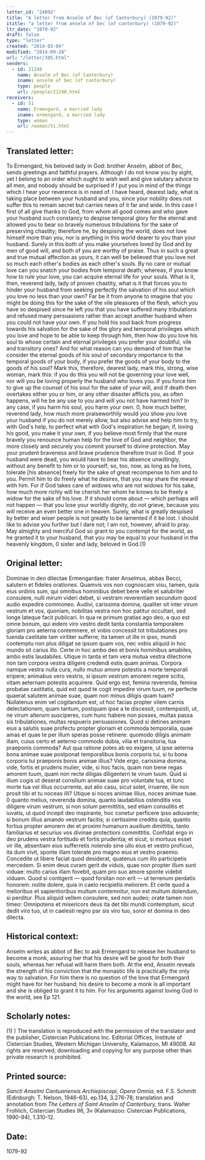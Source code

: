 ```yaml
---
letter_id: "24092"
title: "A letter from Anselm of Bec (of Canterbury) (1079-92)"
ititle: "a letter from anselm of bec (of canterbury) (1079-92)"
ltr_date: "1079-92"
draft: false
type: "letter"
created: "2014-03-04"
modified: "2014-09-28"
url: "/letter/385.html"
senders:
  - id: 21248
    name: Anselm of Bec (of Canterbury)
    iname: anselm of bec (of canterbury)
    type: people
    url: /people/21248.html
receivers:
  - id: 51
    name: Ermengard, a married lady
    iname: ermengard, a married lady
    type: woman
    url: /woman/51.html
---
```

<h2> Translated letter:</h2>To Ermengard, his beloved lady in God: brother Anselm, abbot of Bec, sends greetings and faithful prayers.
Although I do not know you by sight, yet I belong to an order which ought to wish well and give salutary advice to all men, and nobody should be surprised if I put you in mind of the things which I hear your reverence is in need of.
I have heard, dearest lady, what is taking place between your husband and you, since your nobility does not suffer this to remain secret but carries news of it far and wide. In this case I first of all give thanks to God, from whom all good comes and who gave your husband such constancy to despise temporal glory for the eternal and allowed you to bear so bravely numerous tribulations for the sake of preserving chastity; therefore he, by despising the world, does not love himself more than you, nor is anything in this world dearer to you than your husband. Surely in this both of you make yourselves loved by God and by men of good will, and both of you are worthy of praise. Thus in such a great and true mutual affection as yours, it can well be believed that you love not so much each other's bodies as each other's souls. By no care or mutual love can you snatch your bodies from temporal death; whereas, if you know how to rule your love, you can acquire eternal life for your souls.
What is it, then, reverend lady, lady of proven chastity, what is it that forces you to hinder your husband from seeking perfectly the salvation of his soul which you love no less than your own? Far be it from anyone to imagine that you might be doing this for the sake of the vile pleasures of the flesh, which you have so despised since he left you that you have suffered many tribulations and refused many persuasions rather than accept another husband when you could not have your own. If you hold his soul back from progress towards his salvation for the sake of the glory and temporal privileges which you love and hope to be able to keep through him, then how do you love his soul to whose certain and eternal privileges you prefer your doubtful, vile and transitory ones? And for what reason can you demand of him that he consider the eternal goods of his soul of secondary importance to the temporal goods of your body, if you prefer the goods of your body to the goods of his soul? Mark this, therefore, dearest lady, mark this, strong, wise woman, mark this: if you do this you will not be governing your love well, nor will you be loving properly the husband who loves you. If you force him to give up the counsel of his soul for the sake of your will, and if death then overtakes either you or him, or any other disaster afflicts you, as often happens, will he be any use to you and will you not have harmed him? In any case, if you harm his soul, you harm your own.
0, how much better, reverend lady, how much more praiseworthily would you show you love your husband if you do not merely allow, but also advise and help him to try, with God's help, to perfect what with God's inspiration he began; if, loving his good, you make it your own, if you believe most firmly that the more bravely you renounce human help for the love of God and neighbor, the more closely and securely you commit yourself to divine protection. May your prudent braveness and brave prudence therefore trust in God. If your husband were dead, you would have to bear his absence unwillingly, without any benefit to him or to yourself; so, too, now, as long as he lives, tolerate [his absence] freely for the sake of great recompense to him and to you. Permit him to do freely what he desires, that you may share the reward with him. For if God takes care of widows who are not widows for his sake, how much more richly will he cherish her whom he knows to be freely a widow for the sake of his love. If it should come about — which perhaps will not happen — that you lose your worldly dignity, do not grieve, because you will receive an even better one in heaven. Surely, what is greatly despised by better and wiser people is not greatly to be lamented if it be lost.
I should like to advise you further but I dare not; I am not, however, afraid to pray. May almighty and merciful God so grant to you contempt for the world, as he granted it to your husband, that you may be equal to your husband in the heavenly kingdom, 0 sister and lady, beloved in God.(1)
<h2 class="mt-4"> Original letter:</h2>Dominae in deo dilectae Ermengardae: frater Anselmus, abbas Becci, salutern et fideles orationes.
Quamvis vos non cognoscam visu, tamen, quia eius ordinis sum, qui omnibus hominibus debet bene velle et salubriter consulere, nulli mirum videri debet, si vestram reverentiam secundum quod audio expedire commoneo.
Audivi, carissima domina, qualiter sit inter virum vestrum et vos, quoniam, nobilitas vestra non hoc patitur occultari, sed longe lateque facit publicari. In qua re primum gratias ago deo, a quo est omne bonum, qui eidem viro vestro dedit tanta constantia temporalem gloriam pro aeterna contemnere, et vobis concessit tot tribulationes pro tuenda castitate tam viriliter sufferre; ita tamen ut ille in ipso, mundi contemptu non plus diligat se ipsum quam vos, nec vobis aliquid in hoc mundo sit carius illo. Certe in hoc ambo deo et bonis hominibus amabiles, ambo estis laudabiles. Utique in tanta et tam vera mutua vestra dilectione non tam corpora vestra diligere credendi estis quam animas. Corpora namque vestra nulla cura, nullo mutuo amore potestis a morte temporali eripere; animabus vero vestris, si ipsum vestrum amorem regere scitis, vitam aeternam potestis acquirere.
Quid ergo est, femina reverenda, femina probatae castitatis, quid est quod te cogit impedire virum tuum, ne perfecte quaerat salutem animae suae, quam non minus diligis quam tuam? Nullatenus enim vel cogitandum est, ut hoc facias propter vilem carnis delectationem, quam tantum, postquam ipse a te discessit, contempsisti, ut, ne virum alterurn susciperes, cum hunc habere non posses, multas passa sis tribulationes, multas respueris persuasiones. Quod si detines animam eius a salutis suae profectu propter gloriam et commoda temporalia, quae amas et quae te per illum speras posse retinere: quomodo diligis animam illam, cuius certo et aeterno commodo dubia, vilia et transitoria, tua praeponis commoda? Aut qua ratione potes ab eo exigere, ut ipse aeterna bona animae suae postponat temporalibus bonis corporis tui, si tu bona corporis tui praeponis bonis animae illius? Vide ergo, carissima domina, vide, fortis et prudens mulier, vide, si hoc facis, quam non bene regas amorem tuum, quam non recte diligas diligentern te virum tuum. Quid si illum cogis ut deserat consilium animae suae pro voluntate tua, et tunc morte tua vel illius occurrente, aut alio casu, sicut solet, irruente, ille non prosit tibi et tu noceas illi? Utique si noces animae illius, noces animae tuae.
0 quanto melius, reverenda domina, quanto laudabilius ostenditis vos diligere virum vestrum, si non solum permittitis, sed etiam consulitis et iuvatis, ut quod incepit deo inspirante, hoc conetur perficere ipso adiuvante; si bonum illius amando vestrum facitis; si certissime creditis quia, quanto fortius propter amorern dei et proximi humanurn auxilium dimittitis, tanto familiarius et securius vos divinae protectioni committitis. Confidat ergo in deo prudens vestra fortitudo et fortis prudentia; et sicut, si mortuus esset vir ille, absentiam eius sufferretis nolendo sine ullo eius et vestro proficuo, ita dum vivit, sponte illam tolerate pro magno eius et vestro praemio.  Concedite ut libere faciat quod desiderat, quatenus cum illo participetis mercedem. Si enim deus curam gerit de viduis, quae non propter illum sunt viduae: multo carius illam fovebit, quam pro suo amore sponte videbit viduam. Quod si contigerit — quod forsitan non erit — ut terrenum perdatis honorem: nolite dolere, quia in caelo recipietis meliorem. Et certe quod a melioribus et sapientioribus multum contemnitur, non est multum dolendum, si perditur.
Plus aliquid vellem consulere, sed non audeo; orate tamen non timeo:
Omnipotens et misericors deus ita det tibi mundi contemptum, sicut dedit
viro tuo, ut in caelesti regno par sis viro tuo, soror et domina in deo dilecta.
<h2 class="mt-4"> Historical context:</h2>Anselm writes as abbot of Bec to ask Ermengard to release her husband to become a monk, assuring her that his desire will be good for both their souls, whereas her refusal will harm them both.  At the end, Anselm reveals the strength of his conviction that the monastic Iife is practically the only way to salvation. For him there is no question of the love that Ermengard might have for her husband; his desire to become a monk is all important and she is obliged to grant it to him. For his arguments against loving God in the world, see Ep 121.
<h2 class="mt-4"> Scholarly notes:</h2><p>(1) ) The translation is reproduced with the permission of the translator and the publisher, Cistercian Publications Inc. Editorial Offices, Institute of Cistercian Studies, Western Michigan University, Kalamazoo, MI 49008. All rights are reserved; downloading and copying for any purpose other than private research is prohibited.</p><h2 class="mt-4"> Printed source:</h2><p><em>Sancti Anselmi Cantuariensis Archiepiscopi, Opera Omnia</em>, ed. F.S. Schmitt (Edinburgh: T. Nelson, 1946-63), ep.134, 3.276-78; translation and annotation from <em>The Letters of Saint Anselm of Canterbury,</em> trans. Walter Frohlich, Cistercian Studies 96, 3v (Kalamazoo: Cistercian Publications, 1990-94), 1.310-12.</p><h2 class="mt-4"> Date:</h2>1079-92